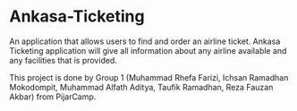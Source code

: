 # Ankasa-Ticketing

An application that allows users to find and order an airline ticket. Ankasa Ticketing application will give all information about any airline available and any facilities that is provided.

This project is done by Group 1 (Muhammad Rhefa Farizi, Ichsan Ramadhan Mokodompit, Muhammad Alfath Aditya, Taufik Ramadhan, Reza Fauzan Akbar) from PijarCamp.
